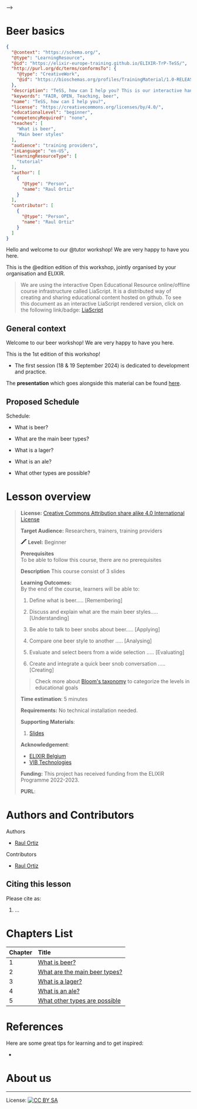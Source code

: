 <!--

author:   Raul Ortiz
email:    raul.ortiz@tudelft,nl
version:  0.0.1
language: en
narrator: UK English Female

icon:     

comment:  This document shall provide an example built with [LiaScript](https://LiaScript.github.io).

script:   https://cdn.jsdelivr.net/chartist.js/latest/chartist.min.js
          https://felixhao28.github.io/JSCPP/dist/JSCPP.es5.min.js

link:     https://cdn.jsdelivr.net/chartist.js/latest/chartist.min.css
link:     https://cdnjs.cloudflare.com/ajax/libs/animate.css/4.1.1/animate.min.css
link:     https://raw.githubusercontent.com/vibbits/material-liascript/master/img/org.css
link:     https://cdnjs.cloudflare.com/ajax/libs/font-awesome/5.11.2/css/all.min.css
link:     https://fonts.googleapis.com/css2?family=Saira+Condensed:wght@300&display=swap
link:     https://fonts.googleapis.com/css2?family=Open+Sans&display=swap
link:     https://raw.githubusercontent.com/vibbits/material-liascript/master/vib-styles.css

tutor:    Beer
edition:  1st 

@JSONLD
<script run-once>
  let json = @0 

  const script = document.createElement('script');
  script.type = 'application/ld+json';
  script.text = JSON.stringify(json);

  document.head.appendChild(script);

  // this is only needed to prevent and output,
  // as long as the result of a script is undefined,
  // it is not shown or rendered within LiaScript
  console.debug("added json to head")
</script>
@end

orcid:    [@0](@1)<!--class="orcid-logo-for-author-list"-->
-->

# Beer basics

```json   @JSONLD
{
  "@context": "https://schema.org/",
  "@type": "LearningResource",
  "@id": "https://elixir-europe-training.github.io/ELIXIR-TrP-TeSS/",
  "http://purl.org/dc/terms/conformsTo": {
    "@type": "CreativeWork",
    "@id": "https://bioschemas.org/profiles/TrainingMaterial/1.0-RELEASE"
  },
  "description": "TeSS, how can I help you? This is our interactive hands-on course about beer",
  "keywords": "FAIR, OPEN, Teaching, beer",
  "name": "TeSS, how can I help you?",
  "license": "https://creativecommons.org/licenses/by/4.0/",
  "educationalLevel": "beginner",
  "competencyRequired": "none",
  "teaches": [
    "What is beer",
    "Main beer styles"
  ],
  "audience": "training providers",
  "inLanguage": "en-US",
  "learningResourceType": [
    "tutorial"
  ],
  "author": [
    {
      "@type": "Person",
      "name": "Raul Ortiz"
    }
  ],
  "contributor": [
    {
      "@type": "Person",
      "name": "Raul Ortiz"
    }
  ]
}
```


<section>

Hello and welcome to our @tutor workshop! We are very happy to have you here.

This is the @edition edition of this workshop, jointly organised by your organisation and ELIXIR.

> We are using the interactive Open Educational Resource online/offline course infrastructure called LiaScript.
> It is a distributed way of creating and sharing educational content hosted on github.
> To see this document as an interactive LiaScript rendered version, click on the
> following link/badge: [LiaScript](https://liascript.github.io/course/?https://raw.githubusercontent.com/vibbits/training_material_template/main/README.md)

## General context

Welcome to our beer workshop! We are very happy to have you here.

This is the 1st edition of this workshop!

- The first session (18 & 19 September 2024) is dedicated to development and practice.

The **presentation** which goes alongside this material can be found [here](https://liascript.github.io/course/?https://raw.githubusercontent.com/rortizmerino/lia_training_template/main/presentation.md#1).

## Proposed Schedule

Schedule:

- What is beer?

- What are the main beer types?

- What is a lager?

- What is an ale?

- What other types are possible?

</section>

# Lesson overview

> <i class="fa fa-lock"></i> **License:** [Creative Commons Attribution share alike 4.0 International  License](https://creativecommons.org/licenses/by-sa/4.0/deed.en)
>
> <i class="fa fa-user"></i> **Target Audience:** Researchers, trainers, training providers
>
> <svg xmlns="http://www.w3.org/2000/svg" height="14" width="16" viewBox="0 0 576 512"><!--!Font Awesome Free 6.5.1 by @fontawesome - https://fontawesome.com License - https://fontawesome.com/license/free Copyright 2023 Fonticons, Inc.--><path d="M384 64c0-17.7 14.3-32 32-32H544c17.7 0 32 14.3 32 32s-14.3 32-32 32H448v96c0 17.7-14.3 32-32 32H320v96c0 17.7-14.3 32-32 32H192v96c0 17.7-14.3 32-32 32H32c-17.7 0-32-14.3-32-32s14.3-32 32-32h96V320c0-17.7 14.3-32 32-32h96V192c0-17.7 14.3-32 32-32h96V64z"/></svg> **Level:** Beginner  
>
> <i class="fa fa-arrow-left"></i> **Prerequisites**  
> To be able to follow this course, there are no prerequisites 
>
> <i class="fa fa-bookmark"></i> **Description**  This course consist of 3 slides
> 
> <i class="fa fa-arrow-right"></i> **Learning Outcomes:**  
> By the end of the course, learners will be able to:
>
> 1. Define what is beer..... [Remembering] 
>
> 2. Discuss and explain what are the main beer styles..... [Understanding] 
>
> 3. Be able to talk to beer snobs about beer..... [Applying] 
>
> 4. Compare one beer style to another ..... [Analysing] 
>
> 5. Evaluate and select beers from a wide selection ..... [Evaluating] 
>
> 6. Create and integrate a quick beer snob conversation ..... [Creating]
>
>> Check more about [Bloom's taxonomy](https://cft.vanderbilt.edu/guides-sub-pages/blooms-taxonomy/) to categorize the levels in educational goals
>
> <i class="fa fa-hourglass"></i> **Time estimation**: 5 minutes
>
> <i class="fa fa-asterisk"></i> **Requirements:** No technical installation needed.
>
> <i class="fa fa-envelope-open-text"></i> **Supporting Materials**:
> 
> 1. [Slides](https://liascript.github.io/course/?https://raw.githubusercontent.com/rortizmerino/lia_training_template/main/presentation.md#1)  
> 
> <i class="fa fa-life-ring"></i> **Acknowledgement**:
>
> * [ELIXIR Belgium](https://www.elixir-belgium.org/)
> * [VIB Technologies](https://www.vib.be/)
>
> <i class="fa fa-money-bill"></i> **Funding:** This project has received funding from the ELIXIR Programme 2022-2023.
>
> <i class="fa fa-anchor"></i> **PURL**:  


# Authors and Contributors

Authors

- [Raul Ortiz](@[orcid](https://orcid.org/0000-0003-4186-8941))

Contributors

- [Raul Ortiz](@[orcid](https://orcid.org/0000-0003-4186-8941))

## Citing this lesson

Please cite as:

  1. ...

# Chapters List

| Chapter | Title                                                   |
| :---- | :------------------------------------------------         |
| 1     | [What is beer?](https://liascript.github.io/course/?https://raw.githubusercontent.com/rortizmerino/lia_training_template/main/presentation.md#3)                                             |
| 2     | [What are the main beer types?](https://liascript.github.io/course/?https://raw.githubusercontent.com/rortizmerino/lia_training_template/main/presentation.md#4)                                             |
| 3     | [What is a lager?](https://liascript.github.io/course/?https://raw.githubusercontent.com/rortizmerino/lia_training_template/main/presentation.md#5)                                             |
| 4     | [What is an ale?](https://liascript.github.io/course/?https://raw.githubusercontent.com/rortizmerino/lia_training_template/main/presentation.md#6)    |
| 5     | [What other types are possible](https://liascript.github.io/course/?https://raw.githubusercontent.com/rortizmerino/lia_training_template/main/presentation.md#7)    |

# References

Here are some great tips for learning and to get inspired:

- 

# About us



--------------------------------------------

License: [![CC BY SA](img/picture003.jpg)](https://creativecommons.org/licenses/by-sa/4.0/deed.en)

